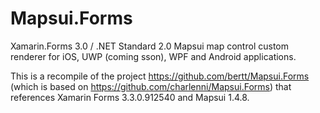# Mapsui.Forms

Xamarin.Forms 3.0 / .NET Standard 2.0 Mapsui map control custom renderer for iOS, UWP (coming sson), WPF and Android applications. 

This is a recompile of the project https://github.com/bertt/Mapsui.Forms (which is based on https://github.com/charlenni/Mapsui.Forms) that references Xamarin Forms 3.3.0.912540 and Mapsui 1.4.8.
